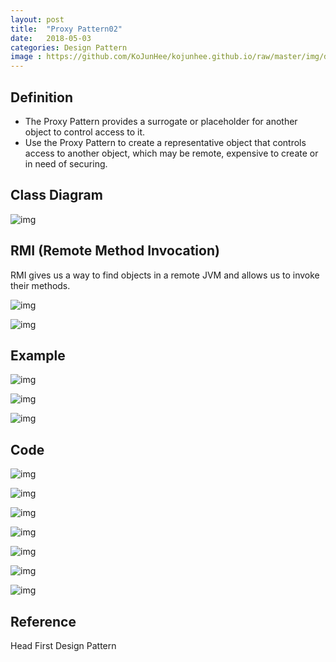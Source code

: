 ```yaml
---
layout: post
title:  "Proxy Pattern02"
date:   2018-05-03
categories: Design Pattern
image : https://github.com/KoJunHee/kojunhee.github.io/raw/master/img/dpCover.jpg
---
```


## Definition

- The Proxy Pattern provides a surrogate or placeholder for another object to control access to it. 
- Use the Proxy Pattern to create a representative object that controls access to another object, which may be remote, expensive to create or in need of securing. 

## Class Diagram

![img](https://github.com/KoJunHee/kojunhee.github.io/raw/master/img/proxyUML02.png)

## RMI (Remote Method Invocation)

RMI gives us a way to find objects in a remote JVM and allows us to invoke their methods. 

![img](https://github.com/KoJunHee/kojunhee.github.io/raw/master/img/rmi01.png)

![img](https://github.com/KoJunHee/kojunhee.github.io/raw/master/img/rmi02.png)

## Example

![img](https://github.com/KoJunHee/kojunhee.github.io/raw/master/img/rmiexample01.png)

![img](https://github.com/KoJunHee/kojunhee.github.io/raw/master/img/rmiexample02.png)

![img](https://github.com/KoJunHee/kojunhee.github.io/raw/master/img/rmiexample03.png)

## Code

![img](https://github.com/KoJunHee/kojunhee.github.io/raw/master/img/rmicode01.png)

![img](https://github.com/KoJunHee/kojunhee.github.io/raw/master/img/rmicode02.png)

![img](https://github.com/KoJunHee/kojunhee.github.io/raw/master/img/rmicode03.png)

![img](https://github.com/KoJunHee/kojunhee.github.io/raw/master/img/rmicode04.png)

![img](https://github.com/KoJunHee/kojunhee.github.io/raw/master/img/rmicode05.png)

![img](https://github.com/KoJunHee/kojunhee.github.io/raw/master/img/rmicode06.png)

![img](https://github.com/KoJunHee/kojunhee.github.io/raw/master/img/rmicode07.png)

## Reference

Head First Design Pattern